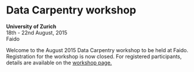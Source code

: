 # Data Carpentry workshop
__University of Zurich__  
18th - 22nd August, 2015  
Faido

Welcome to the August 2015 Data Carpentry workshop to be held at Faido. Registration for the workshop is now closed. For registered participants, details are available on the <a href="http://datacarpentry.github.io/dc_zurich/">workshop page.</a>


